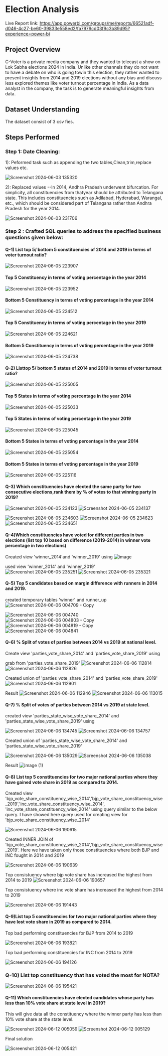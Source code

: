 # Election Analysis
Live Report link: https://app.powerbi.com/groups/me/reports/66521adf-d046-4c27-be60-39833e558ed2/fa7979cd03f9c3b89d95?experience=power-bi

## Project Overview
C-Voter is a private media company and they wanted to telecast a show on Lok
Sabha elections 2024 in India. Unlike other channels they do not want to have a
debate on who is going towin this election, they rather wanted to present insights
from 2014 and 2019 elections without any bias and discuss less explored themes
like voter turnout percentage in India. As a data analyst in the company, the task 
is to  generate meaningful insights from data. 

## Dataset Understanding
The dataset consist of 3 csv fies.

## Steps Performed

### Step 1: Date Cleaning:
1): Peformed task such as appending the two tables,Clean,trim,replace values etc.

![Screenshot 2024-06-03 135320](https://github.com/Sidsharma11/Atliq_sales_report/assets/167175484/a3779d7f-5197-4df1-83b4-b355ff881f9a)

2): Replaced values --In 2014, Andhra Pradesh underwent bifurcation. For simplicity, all constituencies
from thatyear should be attributed to Telangana state. This includes constituencies
such as Adilabad, Hyderabad, Warangal, etc., which should be considered part of
Telangana rather than Andhra Pradesh for the year 2014.


![Screenshot 2024-06-03 231706](https://github.com/Sidsharma11/Atliq_sales_report/assets/167175484/2f3a9ba7-2a95-4c0b-9620-68cbb9a1edc0)


### Step 2 : Crafted SQL queries to address the specified business questions given below:

#### Q-1) List top 5/ bottom 5 constituencies of 2014 and 2019 in terms of voter turnout ratio?

![Screenshot 2024-06-05 223907](https://github.com/Sidsharma11/Atliq_sales_report/assets/167175484/2ff0f6b3-b0d2-4c5f-b9ac-4b813d00999d)

####            Top 5 Constituency in terms of voting percentage in the year 2014
![Screenshot 2024-06-05 223952](https://github.com/Sidsharma11/Atliq_sales_report/assets/167175484/72bdaa63-ab64-47de-9172-b20241668a92)

####            Bottom 5 Constituency in terms of voting percentage in the year 2014
![Screenshot 2024-06-05 224512](https://github.com/Sidsharma11/Atliq_sales_report/assets/167175484/012f4e7a-f000-4dc4-a28d-70e8625db2d9)

####            Top 5 Constituency in terms of voting percentage in the year 2019
![Screenshot 2024-06-05 224621](https://github.com/Sidsharma11/Atliq_sales_report/assets/167175484/f048b1e0-9c41-4cca-af3b-4dd988f05ae0)

####            Bottom 5 Constituency in terms of voting percentage in the year 2019
![Screenshot 2024-06-05 224738](https://github.com/Sidsharma11/Atliq_sales_report/assets/167175484/d083ebe7-a345-4048-9daf-83c0d9c50310)


#### Q-2) Listtop 5/ bottom 5 states of 2014 and 2019 in terms of voter turnout ratio?

![Screenshot 2024-06-05 225005](https://github.com/Sidsharma11/Atliq_sales_report/assets/167175484/55ed3323-e7ce-4ed8-8890-09ee7e961ce6)

####     Top 5 States in terms of voting percentage in the year 2014
![Screenshot 2024-06-05 225033](https://github.com/Sidsharma11/Atliq_sales_report/assets/167175484/3ca4ef72-9b85-4036-951f-77a42a7ab501)

####     Top 5 States in terms of voting percentage in the year 2019
![Screenshot 2024-06-05 225045](https://github.com/Sidsharma11/Atliq_sales_report/assets/167175484/bcf7be12-5f9c-4f2b-a519-2948292188eb)

####     Bottom 5 States in terms of voting percentage in the year 2014
![Screenshot 2024-06-05 225054](https://github.com/Sidsharma11/Atliq_sales_report/assets/167175484/1d4610a7-f44d-4b07-8b47-bc9271b12c3e)

####     Bottom 5 States in terms of voting percentage in the year 2019
![Screenshot 2024-06-05 225116](https://github.com/Sidsharma11/Atliq_sales_report/assets/167175484/f847e1cf-defd-4ab0-a15e-41f2e9bebaff)

#### Q-3) Which constituencies have elected the same party for two consecutive elections,rank them by % of votes to that winning party in 2019?

![Screenshot 2024-06-05 234123](https://github.com/Sidsharma11/Atliq_sales_report/assets/167175484/626e56f0-5d96-4178-8b36-031f540e9939)
![Screenshot 2024-06-05 234137](https://github.com/Sidsharma11/Atliq_sales_report/assets/167175484/bb25bcdc-be29-4b50-be8c-b050c3c22056)

![Screenshot 2024-06-05 234603](https://github.com/Sidsharma11/Atliq_sales_report/assets/167175484/7fe7f579-0522-408a-bee2-5764b2e1e01c)
![Screenshot 2024-06-05 234623](https://github.com/Sidsharma11/Atliq_sales_report/assets/167175484/d08f5dbf-81c5-4213-ba19-fd3ec4b931a5)
![Screenshot 2024-06-05 234651](https://github.com/Sidsharma11/Atliq_sales_report/assets/167175484/ebd886cc-40c3-43b0-9af6-5b5cd0cceddd)

#### Q-4)Which constituencies have voted for different parties in two elections (list top 10 based on difference (2019-2014) in winner vote percentage in two elections)

Created view 'winner_2014'and 'winner_2019' using
![image](https://github.com/Sidsharma11/Election-analysis/assets/167175484/737e0595-cbf6-4337-805c-e4a9438ee040)

used view 'winner_2014' and 'winner_2019'
![Screenshot 2024-06-05 235251](https://github.com/Sidsharma11/Atliq_sales_report/assets/167175484/1a1969fe-0acf-4b59-8175-259b091090f7)
![Screenshot 2024-06-05 235321](https://github.com/Sidsharma11/Atliq_sales_report/assets/167175484/c5dc45be-ca14-4364-b2ad-99fc924876c0)

#### Q-5) Top 5 candidates based on margin difference with runners in 2014 and 2019.

created temporary tables 'winner' and runner_up
![Screenshot 2024-06-06 004709 - Copy](https://github.com/Sidsharma11/Atliq_sales_report/assets/167175484/78f01964-580d-452f-af22-ca5451103e0b)

![Screenshot 2024-06-06 004740](https://github.com/Sidsharma11/Atliq_sales_report/assets/167175484/aad4796b-6280-4917-9590-336af090668b)
![Screenshot 2024-06-06 004803 - Copy](https://github.com/Sidsharma11/Atliq_sales_report/assets/167175484/4d9a17c7-4297-4293-997b-66220eee1ace)
![Screenshot 2024-06-06 004819 - Copy](https://github.com/Sidsharma11/Atliq_sales_report/assets/167175484/ec572256-8cd0-4b24-b5bc-38f74acf409d)
![Screenshot 2024-06-06 004841](https://github.com/Sidsharma11/Atliq_sales_report/assets/167175484/43b6c0b6-7d94-491e-b7ff-019b7058a99a)

#### Q-6) % Split of votes of parties between 2014 vs 2019 at national level.

Create view 'parties_vote_share_2014' and 'parties_vote_share_2019' using

grab from 'parties_vote_share_2019'
![Screenshot 2024-06-06 112814](https://github.com/Sidsharma11/Atliq_sales_report/assets/167175484/c444c703-da03-411c-9606-042ab1dc7275)
![Screenshot 2024-06-06 112826](https://github.com/Sidsharma11/Atliq_sales_report/assets/167175484/60a83c03-8805-4444-9ef2-ab16efb3b095)

Created union of 'parties_vote_share_2014' and 'parties_vote_share_2019'
![Screenshot 2024-06-06 112901](https://github.com/Sidsharma11/Atliq_sales_report/assets/167175484/1b27e5ad-2671-4d61-ab3d-ec1e5f9ce1b1)

Result
![Screenshot 2024-06-06 112946](https://github.com/Sidsharma11/Atliq_sales_report/assets/167175484/cb37c216-8a7a-494a-98d2-79d9cb5e2e0c)
![Screenshot 2024-06-06 113015](https://github.com/Sidsharma11/Atliq_sales_report/assets/167175484/e6df10a0-0e27-477f-8b7c-b0da1a11b110)


#### Q-7) % Split of votes of parties between 2014 vs 2019 at state level.

created view 'parties_state_wise_vote_share_2014' and 'parties_state_wise_vote_share_2019' using

![Screenshot 2024-06-06 134745](https://github.com/Sidsharma11/Atliq_sales_report/assets/167175484/3183fd70-7f37-4483-8316-67c52ebba75d)
![Screenshot 2024-06-06 134757](https://github.com/Sidsharma11/Atliq_sales_report/assets/167175484/3a1fad45-3183-4d83-8136-9fabf29a9f8b)

Created union of 'parties_state_wise_vote_share_2014' and 'parties_state_wise_vote_share_2019'

![Screenshot 2024-06-06 135029](https://github.com/Sidsharma11/Atliq_sales_report/assets/167175484/34dc724b-2ff1-4682-8421-235c870bc9ad)
![Screenshot 2024-06-06 135038](https://github.com/Sidsharma11/Atliq_sales_report/assets/167175484/5d350bbf-e1d3-405d-9278-1cb718a5fa20)

Result
![image (1)](https://github.com/Sidsharma11/Atliq_sales_report/assets/167175484/720f09d3-05c0-4bc0-9f8a-5b1549b8e878)


#### Q-8) List top 5 constituencies for two major national parties where they have gained vote share in 2019 as compared to 2014.

Created view 'bjp_vote_share_constituency_wise_2014','bjp_vote_share_constituency_wise_2019','inc_vote_share_constituency_wise_2014',
'inc_vote_share_constituency_wise_2014' using query similar to the below query. I have showed here query used for creating view for
'bjp_vote_share_constituency_wise_2014'

![Screenshot 2024-06-06 190615](https://github.com/Sidsharma11/Atliq_sales_report/assets/167175484/b5f03c44-67eb-43ba-a411-b68dcbf6c457)

Created INNER JOIN  of 'bjp_vote_share_constituency_wise_2014','bjp_vote_share_constituency_wise_2019'. Here we have taken only those constituencies
where both BJP and INC fought in 2014 and 2019

![Screenshot 2024-06-06 190639](https://github.com/Sidsharma11/Atliq_sales_report/assets/167175484/3b256e83-ade8-45c8-855e-d05b763edbf1)

Top consistuency where bjp vote share has increased the highest from 2014 to 2019
![Screenshot 2024-06-06 190657](https://github.com/Sidsharma11/Atliq_sales_report/assets/167175484/2ac9e7e7-912a-48d1-b84c-6e99edd1ee3d)


Top consistuency where inc vote share has increased the highest from 2014 to 2019

![Screenshot 2024-06-06 191443](https://github.com/Sidsharma11/Atliq_sales_report/assets/167175484/fedb72a9-17d1-417e-8939-fe147b4b5469)


#### Q-9)List top 5 constituencies for two major national parties where they have lost vote share in 2019 as compared to 2014.

Top bad performing constituencies for BJP from 2014 to 2019

![Screenshot 2024-06-06 193821](https://github.com/Sidsharma11/Atliq_sales_report/assets/167175484/ecafbe05-84b3-4789-a39d-128056ddb96e)

Top bad performing constituencies for INC from 2014 to 2019

![Screenshot 2024-06-06 194126](https://github.com/Sidsharma11/Atliq_sales_report/assets/167175484/d586bea7-5705-42a1-a22c-e578c2179da3)


### Q-10) List top constituency that has voted the most for NOTA?

![Screenshot 2024-06-06 195421](https://github.com/Sidsharma11/Atliq_sales_report/assets/167175484/098c05bc-eeb2-4376-8e76-c8f9c2d6daf2)

#### Q-11) Which constituencies have elected candidates whose party has less than 10% vote share at state level in 2019?

This will give data all the constituency where the winner party has less than 10% vote share at the state level.



![Screenshot 2024-06-12 005059](https://github.com/Sidsharma11/Atliq_sales_report/assets/167175484/a121f80f-7d6b-4573-b515-b124d61cf6bb)
![Screenshot 2024-06-12 005129](https://github.com/Sidsharma11/Atliq_sales_report/assets/167175484/20c146b0-1919-4c38-84ae-251b9a035f49)

Final solution

![Screenshot 2024-06-12 005421](https://github.com/Sidsharma11/Atliq_sales_report/assets/167175484/f23c67ea-3146-4085-a413-7844d8dab3da)













